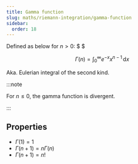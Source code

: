```yaml
---
title: Gamma function
slug: maths/riemann-integration/gamma-function
sidebar:
  order: 18
---
```


Defined as below for $n\gt 0$: $ $

```math
\Gamma(n)=\int_0^\infty e^{-x}x^{n-1}\,\text{d}x
```

Aka. Eulerian integral of the second kind.

:::note

For $n\le 0$, the gamma function is divergent.

:::

## Properties

- $\Gamma(1)=1$
- $\Gamma(n+1)=n\Gamma(n)$
- $\Gamma(n+1)=n!$
